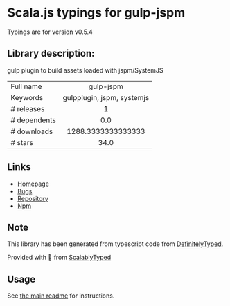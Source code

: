 
# Scala.js typings for gulp-jspm

Typings are for version v0.5.4

## Library description:
gulp plugin to build assets loaded with jspm/SystemJS

|                    |                 |
| ------------------ | :-------------: |
| Full name          | gulp-jspm |
| Keywords           | gulpplugin, jspm, systemjs |
| # releases         | 1 |
| # dependents       | 0.0 |
| # downloads        | 1288.3333333333333 |
| # stars            | 34.0 |

## Links
- [Homepage](https://github.com/brillout/gulp-jspm#readme)
- [Bugs](https://github.com/brillout/gulp-jspm/issues)
- [Repository](https://github.com/brillout/gulp-jspm)
- [Npm](https://www.npmjs.com/package/gulp-jspm)
    


## Note
This library has been generated from typescript code from [DefinitelyTyped](https://definitelytyped.org).

Provided with :purple_heart: from [ScalablyTyped](https://github.com/oyvindberg/ScalablyTyped)

## Usage
See [the main readme](../../readme.md) for instructions.


